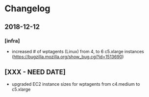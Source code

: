 # Changelog

## 2018-12-12
### [infra]
- increased # of wptagents (Linux) from 4, to 6 c5.xlarge instances (https://bugzilla.mozilla.org/show_bug.cgi?id=1513690)
## [XXX - NEED DATE]
- upgraded EC2 instance sizes for wptagents from c4.medium to c5.xlarge
